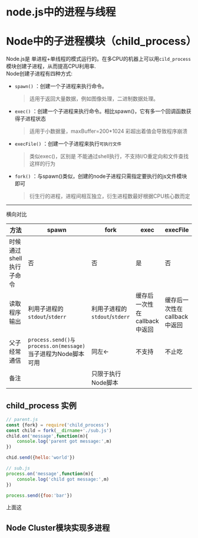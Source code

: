 # node.js中的进程与线程
# Node中的子进程模块（child_process）
Node.js是 单进程+单线程的模式运行的。在多CPU的机器上可以用`cild_process`模块创建子进程，从而提高CPU利用率.  
Node创建子进程有四种方式:   
- `spawn()` ：创建一个子进程来执行命令。 
    > 适用于返回大量数据，例如图像处理，二进制数据处理。
- `exec()`  ：创建一个子进程来执行命令。相比spawn()，它有多一个回调函数获得子进程状态
    > 适用于小数据量，maxBuffer=200*1024 彩超出着值会导致程序崩溃
- `execFile()` ：创建一个子进程来执行`可执行文件`
    > 类似exec()，区别是 不能通过shell执行，不支持I/O重定向和文件查找这样的行为
- `fork()` ：与spawn()类似，创建的node子进程只需指定要执行的js文件模块即可
    > 衍生行的进程，进程间相互独立，衍生进程数最好根据CPU核心数而定
---
横向对比  

|方法|spawn|fork|exec|execFile|
|----|-----|----|----|--------|
|时候通过shell执行子命令|否|否|是|否|
|读取程序输出|利用子进程的`stdout`/`stderr`|利用子进程的`stdout`/`stderr`|缓存后一次性在callback中返回|缓存后一次性在callback中返回|
|父子经常通信|`process.send()与process.on(message)`当子进程为Node脚本可用|同左←|不支持|不止吃|
|备注||只限于执行Node脚本|||
## child_process 实例
```js
// parent.js
const {fork} = require('child_process')
const child = fork(__dirname+'./sub.js')
child.on('message',function(m){
    console.log('parent got message:',m)
})

chid.send({hello:'world'})
```
```js
// sub.js
process.on('message',function(m){
    console.log('child got message:',m)
})

process.send({foo:'bar'})
```
上面这


## Node Cluster模块实现多进程

